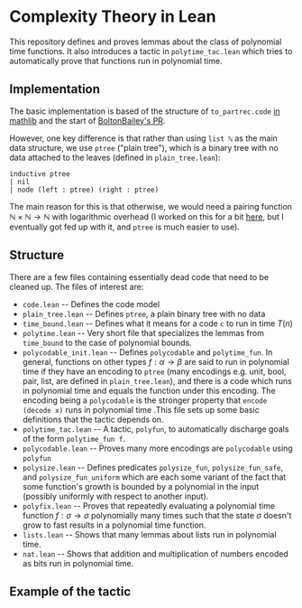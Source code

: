 # Complexity Theory in Lean

This repository defines and proves lemmas about the class of polynomial time functions.
It also introduces a tactic in `polytime_tac.lean` which tries to automatically prove that
functions run in polynomial time.

## Implementation

The basic implementation is based of the structure of `to_partrec.code` [in mathlib]( https://github.com/leanprover-community/mathlib/blob/master/src/computability/tm_to_partrec.lean) and
the start of [BoltonBailey's PR](https://github.com/leanprover-community/mathlib/pull/11046).

However, one key difference is that rather than using `list ℕ` as the main data structure, we use `ptree` ("plain tree"), which is a binary tree with no data
attached to the leaves (defined in `plain_tree.lean`):

```lean
inductive ptree
| nil
| node (left : ptree) (right : ptree)
```

The main reason for this is that otherwise, we would need a pairing function $\mathbb{N} \times \mathbb{N} \rightarrow \mathbb{N}$ with logarithmic overhead
(I worked on this for a bit [here](https://github.com/leanprover-community/mathlib/pull/13213), but I eventually got fed up with it, and `ptree` is much easier to use).

## Structure

There are a few files containing essentially dead code that need to be cleaned up. The files of interest are:
  - `code.lean` -- Defines the code model
  - `plain_tree.lean` -- Defines `ptree`, a plain binary tree with no data
  - `time_bound.lean` -- Defines what it means for a code `c` to run in time $T(n)$
  - `polytime.lean` -- Very short file that specializes the lemmas from `time_bound` to the case of polynomial bounds.
  - `polycodable_init.lean` -- Defines `polycodable` and `polytime_fun`.
      In general, functions on other types $f : \alpha \rightarrow \beta$ are said to run in polynomial time
      if they have an encoding to `ptree` (many encodings e.g. unit, bool, pair, list, are defined in `plain_tree.lean`), and
      there is a code which runs in polynomial time and equals the function under this encoding. The encoding being a `polycodable`
      is the stronger property that `encode (decode x)` runs in polynomial time .This file sets up some basic
      definitions that the tactic depends on.
  - `polytime_tac.lean` -- A tactic, `polyfun`, to automatically discharge goals of the form `polytime_fun f`.
  - `polycodable.lean` -- Proves many more encodings are `polycodable` using `polyfun`
  - `polysize.lean` -- Defines predicates `polysize_fun`, `polysize_fun_safe`, and `polysize_fun_uniform` which are each some variant
    of the fact that some function's growth is bounded by a polynomial in the input (possibly uniformly with respect to another input).
  - `polyfix.lean` -- Proves that repeatedly evaluating a polynomial time function $f : \sigma \rightarrow \sigma$ polynomially many times such that the
    state $\sigma$ doesn't grow to fast results in a polynomial time function.
  - `lists.lean` -- Shows that many lemmas about lists run in polynomial time.
  - `nat.lean` -- Shows that addition and multiplication of numbers encoded as bits run in polynomial time.
  
## Example of the tactic




